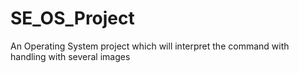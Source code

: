 SE_OS_Project
=============

An Operating System project which will interpret the command with handling with several images
